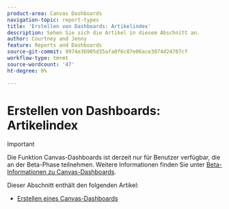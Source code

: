 ```yaml
---
product-area: Canvas Dashboards
navigation-topic: report-types
title: 'Erstellen von Dashboards: Artikelindex'
description: Sehen Sie sich die Artikel in diesem Abschnitt an.
author: Courtney and Jenny
feature: Reports and Dashboards
source-git-commit: 9974e36905d35afa0f6c87e06ace3074d24707cf
workflow-type: tm+mt
source-wordcount: '47'
ht-degree: 0%

---
```


# Erstellen von Dashboards: Artikelindex

>[!IMPORTANT]
>
>Die Funktion Canvas-Dashboards ist derzeit nur für Benutzer verfügbar, die an der Beta-Phase teilnehmen. Weitere Informationen finden Sie unter [Beta-Informationen zu Canvas-Dashboards](/help/quicksilver/product-announcements/betas/canvas-dashboards-beta/canvas-dashboards-beta-information.md).


Dieser Abschnitt enthält den folgenden Artikel:

* [Erstellen eines Canvas-Dashboards](/help/quicksilver/reports-and-dashboards/canvas-dashboards/create-dashboards/create-dashboards.md)